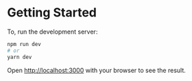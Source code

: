 # Getting Started

To, run the development server:

```bash
npm run dev
# or
yarn dev
```

Open [http://localhost:3000](http://localhost:3000) with your browser to see the result.
